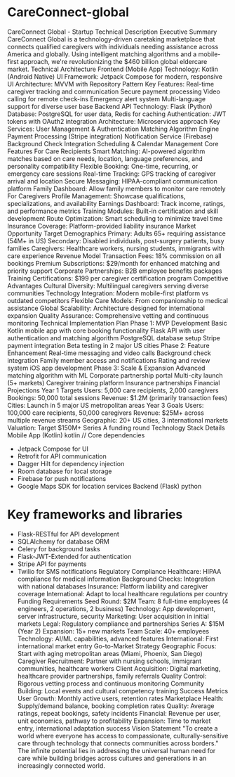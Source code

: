 # CareConnect-global
CareConnect Global - Startup Technical Description
Executive Summary
CareConnect Global is a technology-driven caretaking marketplace that connects qualified caregivers with individuals needing assistance across America and globally. Using intelligent matching algorithms and a mobile-first approach, we're revolutionizing the $460 billion global eldercare market.
Technical Architecture
Frontend (Mobile App)
Technology: Kotlin (Android Native)
UI Framework: Jetpack Compose for modern, responsive UI
Architecture: MVVM with Repository Pattern
Key Features:
Real-time caregiver tracking and communication
Secure payment processing
Video calling for remote check-ins
Emergency alert system
Multi-language support for diverse user base
Backend API
Technology: Flask (Python)
Database: PostgreSQL for user data, Redis for caching
Authentication: JWT tokens with OAuth2 integration
Architecture: Microservices approach
Key Services:
User Management & Authentication
Matching Algorithm Engine
Payment Processing (Stripe integration)
Notification Service (Firebase)
Background Check Integration
Scheduling & Calendar Management
Core Features
For Care Recipients
Smart Matching: AI-powered algorithm matches based on care needs, location, language preferences, and personality compatibility
Flexible Booking: One-time, recurring, or emergency care sessions
Real-time Tracking: GPS tracking of caregiver arrival and location
Secure Messaging: HIPAA-compliant communication platform
Family Dashboard: Allow family members to monitor care remotely
For Caregivers
Profile Management: Showcase qualifications, specializations, and availability
Earnings Dashboard: Track income, ratings, and performance metrics
Training Modules: Built-in certification and skill development
Route Optimization: Smart scheduling to minimize travel time
Insurance Coverage: Platform-provided liability insurance
Market Opportunity
Target Demographics
Primary: Adults 65+ requiring assistance (54M+ in US)
Secondary: Disabled individuals, post-surgery patients, busy families
Caregivers: Healthcare workers, nursing students, immigrants with care experience
Revenue Model
Transaction Fees: 18% commission on all bookings
Premium Subscriptions: $29/month for enhanced matching and priority support
Corporate Partnerships: B2B employee benefits packages
Training Certifications: $199 per caregiver certification program
Competitive Advantages
Cultural Diversity: Multilingual caregivers serving diverse communities
Technology Integration: Modern mobile-first platform vs outdated competitors
Flexible Care Models: From companionship to medical assistance
Global Scalability: Architecture designed for international expansion
Quality Assurance: Comprehensive vetting and continuous monitoring
Technical Implementation Plan
Phase 1: MVP Development
Basic Kotlin mobile app with core booking functionality
Flask API with user authentication and matching algorithm
PostgreSQL database setup
Stripe payment integration
Beta testing in 2 major US cities
Phase 2: Feature Enhancement
Real-time messaging and video calls
Background check integration
Family member access and notifications
Rating and review system
iOS app development
Phase 3: Scale & Expansion
Advanced matching algorithm with ML
Corporate partnership portal
Multi-city launch (5+ markets)
Caregiver training platform
Insurance partnerships
Financial Projections
Year 1 Targets
Users: 5,000 care recipients, 2,000 caregivers
Bookings: 50,000 total sessions
Revenue: $1.2M (primarily transaction fees)
Cities: Launch in 5 major US metropolitan areas
Year 3 Goals
Users: 100,000 care recipients, 50,000 caregivers
Revenue: $25M+ across multiple revenue streams
Geographic: 20+ US cities, 3 international markets
Valuation: Target $150M+ Series A funding round
Technology Stack Details
Mobile App (Kotlin)
kotlin
// Core dependencies
- Jetpack Compose for UI
- Retrofit for API communication
- Dagger Hilt for dependency injection
- Room database for local storage
- Firebase for push notifications
- Google Maps SDK for location services
Backend (Flask)
python
# Key frameworks and libraries
- Flask-RESTful for API development
- SQLAlchemy for database ORM
- Celery for background tasks
- Flask-JWT-Extended for authentication
- Stripe API for payments
- Twilio for SMS notifications
Regulatory Compliance
Healthcare: HIPAA compliance for medical information
Background Checks: Integration with national databases
Insurance: Platform liability and caregiver coverage
International: Adapt to local healthcare regulations per country
Funding Requirements
Seed Round: $2M
Team: 8 full-time employees (4 engineers, 2 operations, 2 business)
Technology: App development, server infrastructure, security
Marketing: User acquisition in initial markets
Legal: Regulatory compliance and partnerships
Series A: $15M (Year 2)
Expansion: 15+ new markets
Team Scale: 40+ employees
Technology: AI/ML capabilities, advanced features
International: First international market entry
Go-to-Market Strategy
Geographic Focus: Start with aging metropolitan areas (Miami, Phoenix, San Diego)
Caregiver Recruitment: Partner with nursing schools, immigrant communities, healthcare workers
Client Acquisition: Digital marketing, healthcare provider partnerships, family referrals
Quality Control: Rigorous vetting process and continuous monitoring
Community Building: Local events and cultural competency training
Success Metrics
User Growth: Monthly active users, retention rates
Marketplace Health: Supply/demand balance, booking completion rates
Quality: Average ratings, repeat bookings, safety incidents
Financial: Revenue per user, unit economics, pathway to profitability
Expansion: Time to market entry, international adaptation success
Vision Statement
"To create a world where everyone has access to compassionate, culturally-sensitive care through technology that connects communities across borders."
The infinite potential lies in addressing the universal human need for care while building bridges across cultures and generations in an increasingly connected world.
